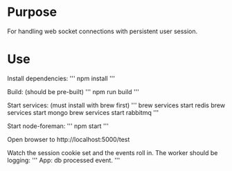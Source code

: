 Purpose
=======
For handling web socket connections with persistent user session.

Use
===
Install dependencies:
'''
npm install
'''

Build: (should be pre-built)
'''
npm run build
'''

Start services: (must install with brew first)
'''
brew services start redis
brew services start mongo
brew services start rabbitmq
'''

Start node-foreman:
'''
npm start
'''

Open browser to http://localhost:5000/test

Watch the session cookie set and the events roll in. The worker should be logging:
'''
App: db processed event.
'''